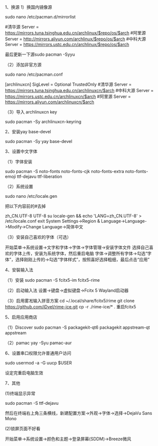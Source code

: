 1、换源
1）换国内镜像源

sudo nano /etc/pacman.d/mirrorlist

#清华源
Server = https://mirrors.tuna.tsinghua.edu.cn/archlinux/$repo/os/$arch
#阿里源
Server = http://mirrors.aliyun.com/archlinux/$repo/os/$arch
#中科大源
Server = https://mirrors.ustc.edu.cn/archlinux/$repo/os/$arch

最后更新一下源sudo pacman -Syyu


（2）添加非官方源

sudo nano /etc/pacman.conf

[archlinuxcn]
SigLevel = Optional TrustedOnly
#清华源
Server = https://mirrors.tuna.tsinghua.edu.cn/archlinuxcn/$arch
#中科大源
Server = https://mirrors.ustc.edu.cn/archlinuxcn/$arch
#阿里源
Server = https://mirrors.aliyun.com/archlinuxcn/$arch


（3）导入 archlinuxcn key

sudo pacman -Sy archlinuxcn-keyring


2、安装yay  base-devel

sudo pacman -Sy yay base-devel


3、设置中文字体

（1）字体安装

sudo pacman -S noto-fonts noto-fonts-cjk noto-fonts-extra noto-fonts-emoji ttf-dejavu ttf-liberation

（2）系统设置

sudo nano /etc/locale.gen

把以下内容前的#去掉

zh_CN.UTF-8 UTF-8
su
locale-gen && echo 'LANG=zh_CN.UTF-8' > /etc/locale.conf
exit
System Settings->Region & Language->Language->Modify->Change Language->简体中文

（3）安装自己喜欢的字体（可选）

开始菜单->系统设置->文字和字体->字体->字体管理->安装字体文件
选择自己喜欢的字体上传，安装为系统字体，然后重启电脑
字体->调整所有字体->勾选“字体”，选择刚刚上传的->勾选“字体样式”，按照喜好选择粗细，最后点击“应用”


4、安裝输入法

（1）安装
sudo pacman -S fcitx5-im fcitx5-rime

（2）启动输入法
设置->键盘->虚拟键盘->Fcitx 5 Wayland启动器

（3）启用雾凇输入拼音方案
cd ~/.local/share/fcitx5/rime
git clone https://github.com/iDvel/rime-ice.git
cp -r ./rime-ice/* .
重启fcitx5


5、启用应用商店

（1）Discover
sudo pacman -S packagekit-qt6 packagekit appstream-qt appstream

（2）pamac
yay -Syu pamac-aur


6、设置串口权限允许普通用户访问

sudo usermod -a -G uucp $USER

设定完重启电脑生效

7、其他

(1)终端显示异常

sudo pacman -S ttf-dejavu

然后在终端右上角三条横线，新建配置方案->外观->字体->选择->DejaVu Sans Mono

(2)锁屏页面不好看

开始菜单->系统设置->颜色和主题->登录屏幕(SDDM)->Breeze微风



